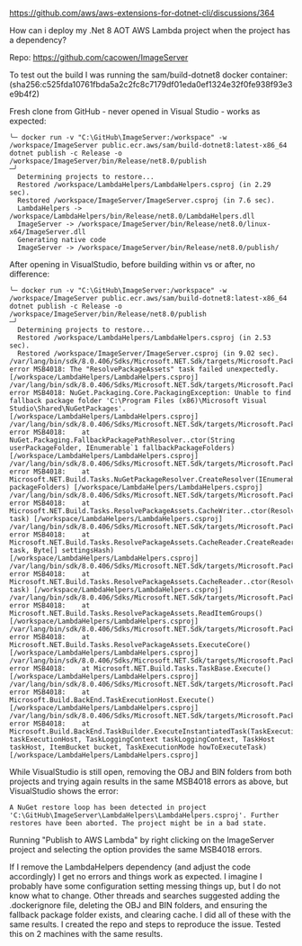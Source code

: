 https://github.com/aws/aws-extensions-for-dotnet-cli/discussions/364

How can i deploy my .Net 8 AOT AWS Lambda project when the project has a dependency?

Repo: https://github.com/cacowen/ImageServer

To test out the build I was running the sam/build-dotnet8 docker container:
(sha256:c525fda10761fbda5a2c2fc8c7179df01eda0ef1324e32f0fe938f93e3e9b4f2)

Fresh clone from GitHub - never opened in Visual Studio - works as expected:

```
╰─ docker run -v "C:\GitHub\ImageServer:/workspace" -w /workspace/ImageServer public.ecr.aws/sam/build-dotnet8:latest-x86_64 dotnet publish -c Release -o /workspace/ImageServer/bin/Release/net8.0/publish                                                                                                                                                                                                    ─╯
  Determining projects to restore...
  Restored /workspace/LambdaHelpers/LambdaHelpers.csproj (in 2.29 sec).
  Restored /workspace/ImageServer/ImageServer.csproj (in 7.6 sec).
  LambdaHelpers -> /workspace/LambdaHelpers/bin/Release/net8.0/LambdaHelpers.dll
  ImageServer -> /workspace/ImageServer/bin/Release/net8.0/linux-x64/ImageServer.dll
  Generating native code
  ImageServer -> /workspace/ImageServer/bin/Release/net8.0/publish/
  ```

After opening in VisualStudio, before building within vs or after, no difference:

```
╰─ docker run -v "C:\GitHub\ImageServer:/workspace" -w /workspace/ImageServer public.ecr.aws/sam/build-dotnet8:latest-x86_64 dotnet publish -c Release -o /workspace/ImageServer/bin/Release/net8.0/publish                                                                                                                                                                                                    ─╯
  Determining projects to restore...
  Restored /workspace/LambdaHelpers/LambdaHelpers.csproj (in 2.53 sec).
  Restored /workspace/ImageServer/ImageServer.csproj (in 9.02 sec).
/var/lang/bin/sdk/8.0.406/Sdks/Microsoft.NET.Sdk/targets/Microsoft.PackageDependencyResolution.targets(266,5): error MSB4018: The "ResolvePackageAssets" task failed unexpectedly. [/workspace/LambdaHelpers/LambdaHelpers.csproj]
/var/lang/bin/sdk/8.0.406/Sdks/Microsoft.NET.Sdk/targets/Microsoft.PackageDependencyResolution.targets(266,5): error MSB4018: NuGet.Packaging.Core.PackagingException: Unable to find fallback package folder 'C:\Program Files (x86)\Microsoft Visual Studio\Shared\NuGetPackages'. [/workspace/LambdaHelpers/LambdaHelpers.csproj]
/var/lang/bin/sdk/8.0.406/Sdks/Microsoft.NET.Sdk/targets/Microsoft.PackageDependencyResolution.targets(266,5): error MSB4018:    at NuGet.Packaging.FallbackPackagePathResolver..ctor(String userPackageFolder, IEnumerable`1 fallbackPackageFolders) [/workspace/LambdaHelpers/LambdaHelpers.csproj]
/var/lang/bin/sdk/8.0.406/Sdks/Microsoft.NET.Sdk/targets/Microsoft.PackageDependencyResolution.targets(266,5): error MSB4018:    at Microsoft.NET.Build.Tasks.NuGetPackageResolver.CreateResolver(IEnumerable`1 packageFolders) [/workspace/LambdaHelpers/LambdaHelpers.csproj]
/var/lang/bin/sdk/8.0.406/Sdks/Microsoft.NET.Sdk/targets/Microsoft.PackageDependencyResolution.targets(266,5): error MSB4018:    at Microsoft.NET.Build.Tasks.ResolvePackageAssets.CacheWriter..ctor(ResolvePackageAssets task) [/workspace/LambdaHelpers/LambdaHelpers.csproj]
/var/lang/bin/sdk/8.0.406/Sdks/Microsoft.NET.Sdk/targets/Microsoft.PackageDependencyResolution.targets(266,5): error MSB4018:    at Microsoft.NET.Build.Tasks.ResolvePackageAssets.CacheReader.CreateReaderFromDisk(ResolvePackageAssets task, Byte[] settingsHash) [/workspace/LambdaHelpers/LambdaHelpers.csproj]
/var/lang/bin/sdk/8.0.406/Sdks/Microsoft.NET.Sdk/targets/Microsoft.PackageDependencyResolution.targets(266,5): error MSB4018:    at Microsoft.NET.Build.Tasks.ResolvePackageAssets.CacheReader..ctor(ResolvePackageAssets task) [/workspace/LambdaHelpers/LambdaHelpers.csproj]
/var/lang/bin/sdk/8.0.406/Sdks/Microsoft.NET.Sdk/targets/Microsoft.PackageDependencyResolution.targets(266,5): error MSB4018:    at Microsoft.NET.Build.Tasks.ResolvePackageAssets.ReadItemGroups() [/workspace/LambdaHelpers/LambdaHelpers.csproj]
/var/lang/bin/sdk/8.0.406/Sdks/Microsoft.NET.Sdk/targets/Microsoft.PackageDependencyResolution.targets(266,5): error MSB4018:    at Microsoft.NET.Build.Tasks.ResolvePackageAssets.ExecuteCore() [/workspace/LambdaHelpers/LambdaHelpers.csproj]
/var/lang/bin/sdk/8.0.406/Sdks/Microsoft.NET.Sdk/targets/Microsoft.PackageDependencyResolution.targets(266,5): error MSB4018:    at Microsoft.NET.Build.Tasks.TaskBase.Execute() [/workspace/LambdaHelpers/LambdaHelpers.csproj]
/var/lang/bin/sdk/8.0.406/Sdks/Microsoft.NET.Sdk/targets/Microsoft.PackageDependencyResolution.targets(266,5): error MSB4018:    at Microsoft.Build.BackEnd.TaskExecutionHost.Execute() [/workspace/LambdaHelpers/LambdaHelpers.csproj]
/var/lang/bin/sdk/8.0.406/Sdks/Microsoft.NET.Sdk/targets/Microsoft.PackageDependencyResolution.targets(266,5): error MSB4018:    at Microsoft.Build.BackEnd.TaskBuilder.ExecuteInstantiatedTask(TaskExecutionHost taskExecutionHost, TaskLoggingContext taskLoggingContext, TaskHost taskHost, ItemBucket bucket, TaskExecutionMode howToExecuteTask) [/workspace/LambdaHelpers/LambdaHelpers.csproj]
```

While VisualStudio is still open, removing the OBJ and BIN folders from both projects and trying again results in the same MSB4018 errors as above, but VisualStudio shows the error:

```
A NuGet restore loop has been detected in project 'C:\GitHub\ImageServer\LambdaHelpers\LambdaHelpers.csproj'. Further restores have been aborted. The project might be in a bad state.
```

Running "Publish to AWS Lambda" by right clicking on the ImageServer project and selecting the option provides the same MSB4018 errors.

If I remove the LambdaHelpers dependency (and adjust the code accordingly) I get no errors and things work as expected. I imagine I probably have some configuration setting messing things up, but I do not know what to change. Other threads and searches suggested adding the .dockerignore file, deleting the OBJ and BIN folders, and ensuring the fallback package folder exists, and clearing cache. I did all of these with the same results. I created the repo and steps to reproduce the issue. Tested this on 2 machines with the same results.
